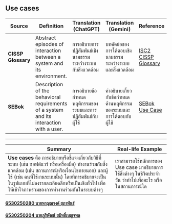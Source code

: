 ## Use cases

| **Source** | **Definition** | **Translation (ChatGPT)** | **Translation (Gemini)** | **Reference** |
|------------|----------------|---------------------------|--------------------------|---------------|
| **CISSP Glossary** | Abstract episodes of interaction between a system and its environment. | การอธิบายการปฏิสัมพันธ์เชิงนามธรรมระหว่างระบบกับสิ่งแวดล้อม | บทคัดย่อของการโต้ตอบเชิงนามธรรมระหว่างระบบและสิ่งแวดล้อม | [ISC2 CISSP Glossary](https://www.isc2.org/certifications/cissp/cissp-student-glossary#u) |
| **SEBok** | Description of the behavioral requirements of a system and its interaction with a user. | การอธิบายข้อกำหนดพฤติกรรมของระบบและการปฏิสัมพันธ์กับผู้ใช้ | คำอธิบายเกี่ยวกับข้อกำหนดด้านพฤติกรรมของระบบและการโต้ตอบกับผู้ใช้ | [SEBok Use Case](https://sebokwiki.org/wiki/Use_Case_(glossary)) |

---

| **Summary** | **Real-life Example** |
|-------------|-----------------------|
| **Use cases** คือ การอธิบายหรือชี้แจงเกี่ยวกับวิธีที่ระบบ (เช่น ซอฟต์แวร์ หรือเครื่องมือ) ทำงานร่วมกับสิ่งแวดล้อม (เช่น สถานการณ์หรือเงื่อนไขภายนอก) และผู้ใช้ (เช่น คนที่ใช้งานระบบนั้น) โดยที่การอธิบายจะเป็นในรูปแบบที่ไม่ลงรายละเอียดลึกหรือเป็นเชิงทั่วไป เพื่อให้เข้าใจภาพรวมของการทำงานร่วมกันในระบบต่างๆ | เราสามารถใช้หลักการของ Use case มาอธิบายการใช้สิ่งต่างๆ ในชีวิตประจำวัน ว่าทำไปเพื่ออะไร หรือในสถานการณ์ใด |

#### [6530250280 นายหาญณรงค์ สุภาพันธ์](https://deldel-p.github.io)
#### [6530250204 นายภูริพัฒน์ สมิทธิ์เบญจพล](https://poohri5551.github.io)
